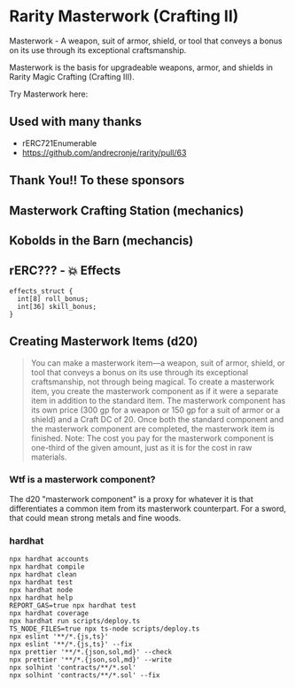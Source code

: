 # Rarity Masterwork (Crafting II)
Masterwork - A weapon, suit of armor, shield, or tool that conveys a bonus on its use through its exceptional craftsmanship.

Masterwork is the basis for upgradeable weapons, armor, and shields in Rarity Magic Crafting (Crafting III).

Try Masterwork here:


## Used with many thanks
- rERC721Enumerable
- https://github.com/andrecronje/rarity/pull/63


## Thank You!! To these sponsors


## Masterwork Crafting Station (mechanics)


## Kobolds in the Barn (mechancis)

## rERC??? - 💥 Effects
```
effects_struct {
  int[8] roll_bonus;
  int[36] skill_bonus;
}
```


## Creating Masterwork Items (d20)
> You can make a masterwork item—a weapon, suit of armor, shield, or tool that conveys a bonus on its use through its exceptional craftsmanship, not through being magical. To create a masterwork item, you create the masterwork component as if it were a separate item in addition to the standard item. The masterwork component has its own price (300 gp for a weapon or 150 gp for a suit of armor or a shield) and a Craft DC of 20. Once both the standard component and the masterwork component are completed, the masterwork item is finished. Note: The cost you pay for the masterwork component is one-third of the given amount, just as it is for the cost in raw materials.

### Wtf is a masterwork component?
The d20 "masterwork component" is a proxy for whatever it is that differentiates a common item from its masterwork counterpart. For a sword, that could mean strong metals and fine woods.


### hardhat
```shell
npx hardhat accounts
npx hardhat compile
npx hardhat clean
npx hardhat test
npx hardhat node
npx hardhat help
REPORT_GAS=true npx hardhat test
npx hardhat coverage
npx hardhat run scripts/deploy.ts
TS_NODE_FILES=true npx ts-node scripts/deploy.ts
npx eslint '**/*.{js,ts}'
npx eslint '**/*.{js,ts}' --fix
npx prettier '**/*.{json,sol,md}' --check
npx prettier '**/*.{json,sol,md}' --write
npx solhint 'contracts/**/*.sol'
npx solhint 'contracts/**/*.sol' --fix
```

